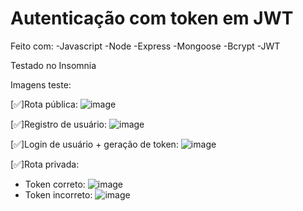 # Autenticação com token em JWT

Feito com:
-Javascript
-Node
-Express
-Mongoose
-Bcrypt
-JWT

Testado no Insomnia

Imagens teste:

[✅]Rota pública: 
![image](https://github.com/devfauze/authNode/assets/97612275/837a7c32-6920-4b90-8ffa-c4b9c7dee57b)

[✅]Registro de usuário:
![image](https://github.com/devfauze/authNode/assets/97612275/46bbc6f3-203c-4863-9869-17e1ec1d456b)

[✅]Login de usuário + geração de token:
![image](https://github.com/devfauze/authNode/assets/97612275/c796773f-6298-46ab-9c68-c2cc0b0680aa)

[✅]Rota privada:
  - Token correto:
    ![image](https://github.com/devfauze/authNode/assets/97612275/d39789bc-c244-48ea-a31e-ab612169a282)
  - Token incorreto:
    ![image](https://github.com/devfauze/authNode/assets/97612275/c975c46a-58fc-401d-b50b-56c953d829aa)
